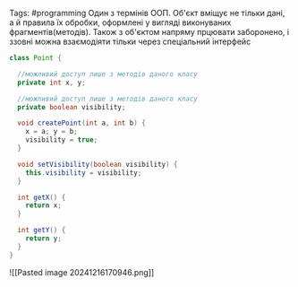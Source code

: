 Tags: #programming 
Один з термінів ООП. Об'єкт вміщує не тільки дані, а й правила їх обробки, оформлені у вигляді виконуваних фрагментів(методів). Також з об'єктом напряму прцювати заборонено, і ззовні можна взаємодіяти тільки через спеціальний інтерфейс


```java
class Point {

  //можливий доступ лише з методів даного класу
  private int x, y; 

  //можливий доступ лише з методів даного класу
  private boolean visibility; 

  void createPoint(int a, int b) {
    x = a; y = b;
    visibility = true;
  }

  void setVisibility(boolean visibility) { 
    this.visibility = visibility;
  }

  int getX() { 
    return x; 
  }

  int getY() { 
    return y; 
  }
}
```

![[Pasted image 20241216170946.png]]